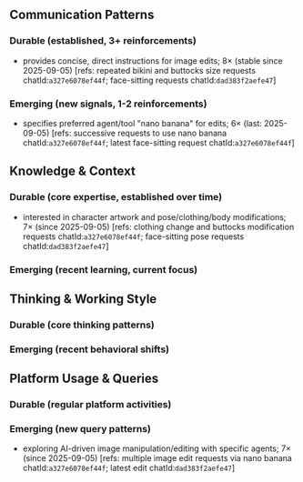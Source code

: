 ## Communication Patterns
### Durable (established, 3+ reinforcements)
- provides concise, direct instructions for image edits; 8× (stable since 2025-09-05) [refs: repeated bikini and buttocks size requests chatId:`a327e6078ef44f`; face-sitting requests chatId:`dad383f2aefe47`]

### Emerging (new signals, 1-2 reinforcements)
- specifies preferred agent/tool "nano banana" for edits; 6× (last: 2025-09-05) [refs: successive requests to use nano banana chatId:`a327e6078ef44f`; latest face-sitting request chatId:`a327e6078ef44f`]

## Knowledge & Context
### Durable (core expertise, established over time)
- interested in character artwork and pose/clothing/body modifications; 7× (since 2025-09-05) [refs: clothing change and buttocks modification requests chatId:`a327e6078ef44f`; face-sitting pose requests chatId:`dad383f2aefe47`]

### Emerging (recent learning, current focus)

## Thinking & Working Style
### Durable (core thinking patterns)

### Emerging (recent behavioral shifts)

## Platform Usage & Queries
### Durable (regular platform activities)

### Emerging (new query patterns)
- exploring AI-driven image manipulation/editing with specific agents; 7× (since 2025-09-05) [refs: multiple image edit requests via nano banana chatId:`a327e6078ef44f`; latest edit chatId:`dad383f2aefe47`]
